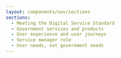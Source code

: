 ```yaml
---
layout: components/nav/sections
sections:
  - Meeting the Digital Service Standard
  - Government services and products
  - User experience and user journeys
  - Service manager role
  - User needs, not government needs
---
```


